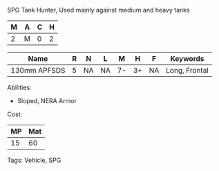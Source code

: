 SPG Tank Hunter, Used mainly against medium and heavy tanks 

| M   | A   | C   | H   |
| --- | --- | --- | --- |
| 2   | M   | 0   | 2   |

| Name         | R   | N   | L   | M   | H   | F   | Keywords      |
| ------------ | --- | --- | --- | --- | --- | --- | ------------- |
| 130mm APFSDS | 5   | NA  | NA  | 7-  | 3+  | NA  | Long, Frontal |

Abilities:
- Sloped, NERA Armor


Cost:

| MP  | Mat |
| --- | --- |
| 15  | 60  |


Tags:
Vehicle, SPG